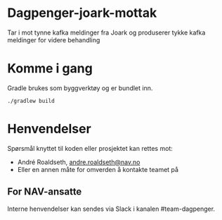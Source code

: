 # Dagpenger-joark-mottak

Tar i mot tynne kafka meldinger fra Joark og produserer tykke kafka meldinger for videre behandling

# Komme i gang

Gradle brukes som byggverktøy og er bundlet inn. 

`./gradlew build`

# Henvendelser

Spørsmål knyttet til koden eller prosjektet kan rettes mot:

* André Roaldseth, andre.roaldseth@nav.no
* Eller en annen måte for omverden å kontakte teamet på

## For NAV-ansatte

Interne henvendelser kan sendes via Slack i kanalen #team-dagpenger.
